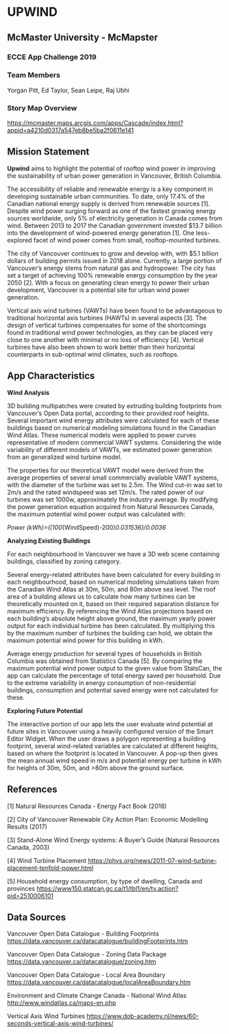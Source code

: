 # UPWIND

## McMaster University - McMapster 

### ECCE App Challenge 2019

### Team Members
Yorgan Pitt, Ed Taylor, Sean Leipe, Raj Ubhi 

### Story Map Overview 

https://mcmaster.maps.arcgis.com/apps/Cascade/index.html?appid=a4210d0317a547eb8be5ba2f0611e141

## Mission Statement 

**Upwind** aims to highlight the potential of rooftop wind power in improving the sustainability of urban power generation in Vancouver, British Columbia.

The accessibility of reliable and renewable energy is a key component in developing sustainable urban communities. To date, only 17.4% of the Canadian national energy supply is derived from renewable sources [1]. Despite wind power surging forward as one of the fastest growing energy sources worldwide, only 5% of electricity generation in Canada comes from wind. Between 2013 to 2017 the Canadian government invested $13.7 billion into the development of wind-powered energy generation [1]. One less-explored facet of wind power comes from small, rooftop-mounted turbines.

The city of Vancouver continues to grow and develop with, with $5.1 billion dollars of building permits issued in 2018 alone. Currently, a large portion of Vancouver’s energy stems from natural gas and hydropower. The city has set a target of achieving 100% renewable energy consumption by the year 2050 [2]. With a focus on generating clean energy to power their urban development, Vancouver is a potential site for urban wind power generation. 

Vertical axis wind turbines (VAWTs) have been found to be advantageous to traditional horizontal axis turbines (HAWTs) in several aspects [3]. The design of vertical turbines compensates for some of the shortcomings found in traditional wind power technologies, as they can be placed very close to one another with minimal or no loss of efficiency [4]. Vertical turbines have also been shown to work better than their horizontal counterparts in sub-optimal wind climates, such as rooftops. 

## App Characteristics

**Wind Analysis** 

3D building multipatches were created by extruding building footprints from Vancouver’s Open Data portal, according to their provided roof heights. Several important wind energy attributes were calculated for each of these buildings based on numerical modeling simulations found in the Canadian Wind Atlas. These numerical models were  applied to power curves representative of modern commercial VAWT systems. Considering the wide variability of different models of VAWTs, we estimated power generation from an generalized wind turbine model. 

The properties for our theoretical VAWT model were derived from the average properties of several small commercially available VAWT systems, with the diameter of the turbine was set to 2.5m. The Wind cut-in was set to 2m/s and the rated windspeed was set 12m/s. The rated power of our turbines was set 1000w, approximately the industry average. By modifying the power generation equation acquired from Natural Resources Canada, the maximum potential wind power output was calculated with:

*Power (kWh)=((100*(WindSpeed)-200)*0.031536)/0.0036*
 
**Analyzing Existing Buildings**

For each neighbourhood in Vancouver we have a 3D web scene containing buildings, classified by zoning category.

Several energy-related attributes have been calculated for every building in each neighbourhood, based on numerical modeling simulations taken from the Canadian Wind Atlas at 30m, 50m, and 80m above sea level. The roof area of a building allows us to calculate how many turbines can be theoretically mounted on it, based on their required separation distance for maximum efficiency. By referencing the Wind Atlas projections based on each building’s absolute height above ground,  the maximum yearly power output for each individual turbine has been calculated. By multiplying this by the maximum number of turbines the building can hold, we obtain the maximum potential wind power for this building in kWh.

Average energy production for several types of households in British Columbia was obtained from Statistics Canada [5]. By comparing the maximum potential wind power output to the given value from StatsCan, the app can calculate the percentage of total energy saved per household. Due to the extreme variability in energy consumption of non-residential buildings, consumption and potential saved energy were not calculated for these.
 
**Exploring Future Potential**

The interactive portion of our app lets the user evaluate wind potential at future sites in Vancouver using a heavily configured version of the Smart Editor Widget.  When the user draws a polygon representing a building footprint, several wind-related variables are calculated at different heights, based on where the footprint is located in Vancouver. A pop-up then gives the mean annual wind speed in m/s and potential energy per turbine in kWh for heights of 30m, 50m, and >80m above the ground surface.

## References

[1] Natural Resources Canada - Energy Fact Book (2018)

[2] City of Vancouver Renewable City Action Plan: Economic Modelling Results (2017)

[3] Stand-Alone Wind Energy systems: A Buyer’s Guide (Natural Resources Canada, 2003)

[4] Wind Turbine Placement
https://phys.org/news/2011-07-wind-turbine-placement-tenfold-power.html

[5] Household energy consumption, by type of dwelling, Canada and provinces
https://www150.statcan.gc.ca/t1/tbl1/en/tv.action?pid=2510006101

## Data Sources

Vancouver Open Data Catalogue - Building Footprints
https://data.vancouver.ca/datacatalogue/buildingFootprints.htm

Vancouver Open Data Catalogue - Zoning Data Package
https://data.vancouver.ca/datacatalogue/zoning.htm

Vancouver Open Data Catalogue - Local Area Boundary
https://data.vancouver.ca/datacatalogue/localAreaBoundary.htm

Environment and Climate Change Canada - National Wind Atlas
http://www.windatlas.ca/maps-en.php

Vertical Axis Wind Turbines 
https://www.dob-academy.nl/news/60-seconds-vertical-axis-wind-turbines/
